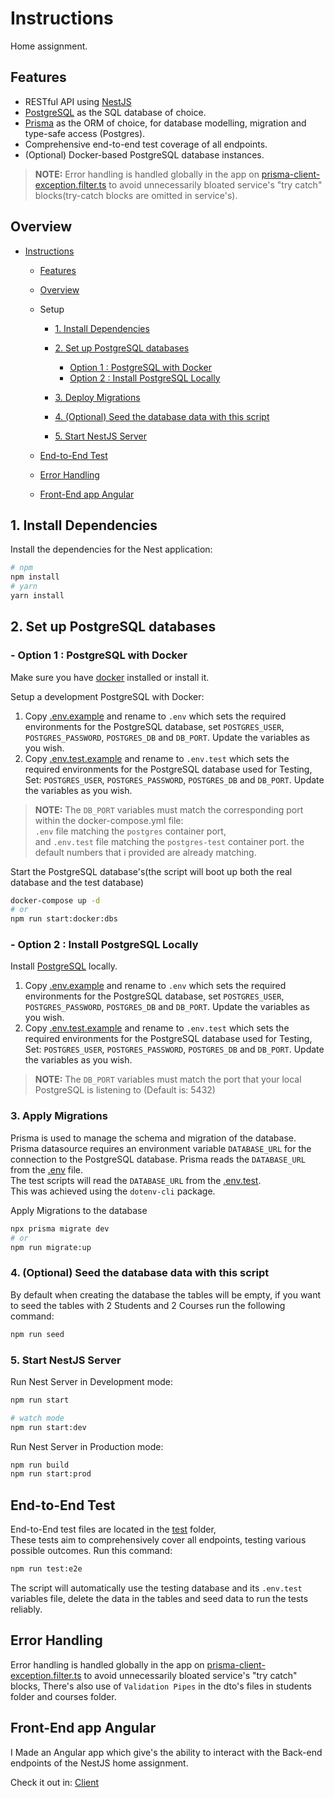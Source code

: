 # Instructions

Home assignment.

## Features

- RESTful API using [NestJS](https://nestjs.com/)
- [PostgreSQL](https://www.postgresql.org/) as the SQL database of choice.
- [Prisma](https://www.prisma.io/) as the ORM of choice, for database modelling, migration and type-safe access (Postgres).
- Comprehensive end-to-end test coverage of all endpoints.
- (Optional) Docker-based PostgreSQL database instances.

> **NOTE:** Error handling is handled globally in the app on [prisma-client-exception.filter.ts](./src//prisma-client-exception//prisma-client-exception.filter.ts) to avoid unnecessarily bloated service's "try catch" blocks(try-catch blocks are omitted in service's).

## Overview

- [Instructions](#instructions)

  - [Features](#features)
  - [Overview](#overview)
  - Setup

    - [1. Install Dependencies](#1-install-dependencies)
    - [2. Set up PostgreSQL databases](#2-set-up-postgresql-databases)

      - [Option 1 : PostgreSQL with Docker](#option-1--postgresql-with-docker)
      - [Option 2 : Install PostgreSQL Locally](#option-2--install-postgresql-locally)

    - [3. Deploy Migrations](#3-deploy-migrations)
    - [4. (Optional) Seed the database data with this script](#4-optional-seed-the-database-data-with-this-script)
    - [5. Start NestJS Server](#5-start-nestjs-server)

  - [End-to-End Test](#end-to-end-test)
  - [Error Handling](#error-handling)
  - [Front-End app Angular](#front-end-app-angular)

## 1. Install Dependencies

Install the dependencies for the Nest application:

```bash
# npm
npm install
# yarn
yarn install
```

## 2. Set up PostgreSQL databases

### - Option 1 : PostgreSQL with Docker

Make sure you have [docker](https://www.docker.com/) installed or install it.

Setup a development PostgreSQL with Docker:

1. Copy [.env.example](./.env.example) and rename to `.env` which sets the required environments for the PostgreSQL database, set `POSTGRES_USER`, `POSTGRES_PASSWORD`, `POSTGRES_DB` and `DB_PORT`. Update the variables as you wish.
2. Copy [.env.test.example](./.env.test.example) and rename to `.env.test` which sets the required environments for the PostgreSQL database used for Testing, Set: `POSTGRES_USER`, `POSTGRES_PASSWORD`, `POSTGRES_DB` and `DB_PORT`. Update the variables as you wish.

> **NOTE:** The `DB_PORT` variables must match the corresponding port within the docker-compose.yml file:  
> `.env` file matching the `postgres` container port,  
> and `.env.test` file matching the `postgres-test` container port.
> the default numbers that i provided are already matching.

Start the PostgreSQL database's(the script will boot up both the real database and the test database)

```bash
docker-compose up -d
# or
npm run start:docker:dbs
```

### - Option 2 : Install PostgreSQL Locally

Install [PostgreSQL](https://www.postgresql.org/) locally.

1. Copy [.env.example](./.env.example) and rename to `.env` which sets the required environments for the PostgreSQL database, set `POSTGRES_USER`, `POSTGRES_PASSWORD`, `POSTGRES_DB` and `DB_PORT`. Update the variables as you wish.
2. Copy [.env.test.example](./.env.test.example) and rename to `.env.test` which sets the required environments for the PostgreSQL database used for Testing, Set: `POSTGRES_USER`, `POSTGRES_PASSWORD`, `POSTGRES_DB` and `DB_PORT`. Update the variables as you wish.

> **NOTE:** The `DB_PORT` variables must match the port that your local PostgreSQL is listening to (Default is: 5432)

### 3. Apply Migrations

Prisma is used to manage the schema and migration of the database. Prisma datasource requires an environment variable `DATABASE_URL` for the connection to the PostgreSQL database. Prisma reads the `DATABASE_URL` from the [.env](./.env) file.  
The test scripts will read the `DATABASE_URL` from the [.env.test](./.env.test).  
This was achieved using the `dotenv-cli` package.

Apply Migrations to the database

```bash
npx prisma migrate dev
# or
npm run migrate:up
```

### 4. (Optional) Seed the database data with this script

By default when creating the database the tables will be empty, if you want to seed the tables with 2 Students and 2 Courses run the following command:

```bash
npm run seed
```

### 5. Start NestJS Server

Run Nest Server in Development mode:

```bash
npm run start

# watch mode
npm run start:dev
```

Run Nest Server in Production mode:

```bash
npm run build
npm run start:prod
```

## End-to-End Test

End-to-End test files are located in the [test](./test/) folder,  
These tests aim to comprehensively cover all endpoints, testing various possible outcomes.
Run this command:

```bash
npm run test:e2e
```

The script will automatically use the testing database and its `.env.test` variables file, delete the data in the tables and seed data to run the tests reliably.

## Error Handling

Error handling is handled globally in the app on [prisma-client-exception.filter.ts](./src//prisma-client-exception//prisma-client-exception.filter.ts) to avoid unnecessarily bloated service's "try catch" blocks,
There's also use of `Validation Pipes` in the dto's files in students folder and courses folder.

## Front-End app Angular

I Made an Angular app which give's the ability to interact with the Back-end endpoints of the NestJS home assignment.

Check it out in: [Client](../client/)
